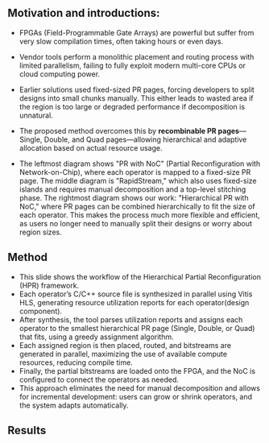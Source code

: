 ## Motivation and introductions:
- FPGAs (Field-Programmable Gate Arrays) are powerful but suffer from very slow compilation times, often taking hours or even days.
- Vendor tools perform a monolithic placement and routing process with limited parallelism, failing to fully exploit modern multi-core CPUs or cloud computing power.

- Earlier solutions used fixed-sized PR pages, forcing developers to split designs into small chunks manually. This either leads to wasted area if the region is too large or degraded performance if decomposition is unnatural.

- The proposed method overcomes this by **recombinable PR pages**—Single, Double, and Quad pages—allowing hierarchical and adaptive allocation based on actual resource usage.

- The leftmost diagram shows "PR with NoC" (Partial Reconfiguration with Network-on-Chip), where each operator is mapped to a fixed-size PR page. The middle diagram is "RapidStream," which also uses fixed-size islands and requires manual decomposition and a top-level stitching phase. The rightmost diagram shows our work: "Hierarchical PR with NoC," where PR pages can be combined hierarchically to fit the size of each operator. This makes the process much more flexible and efficient, as users no longer need to manually split their designs or worry about region sizes.

## Method
- This slide shows the workflow of the Hierarchical Partial Reconfiguration (HPR) framework.
- Each operator’s C/C++ source file is synthesized in parallel using Vitis HLS, generating resource utilization reports for each operator(design component).
- After synthesis, the tool parses utilization reports and assigns each operator to the smallest hierarchical PR page (Single, Double, or Quad) that fits, using a greedy assignment algorithm.
- Each assigned region is then placed, routed, and bitstreams are generated in parallel, maximizing the use of available compute resources, reducing compile time.
- Finally, the partial bitstreams are loaded onto the FPGA, and the NoC is configured to connect the operators as needed.
- This approach eliminates the need for manual decomposition and allows for incremental development: users can grow or shrink operators, and the system adapts automatically.

## Results 
